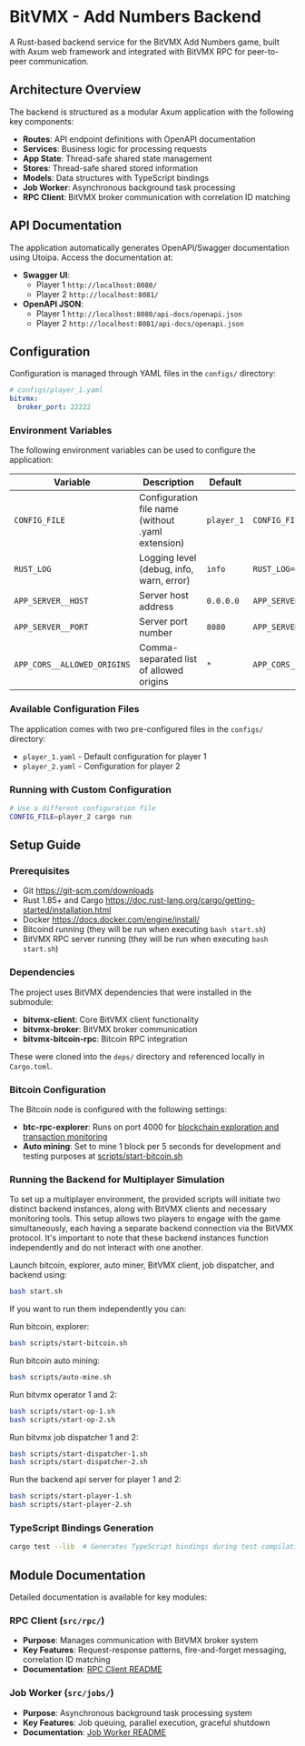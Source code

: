 # BitVMX - Add Numbers Backend

A Rust-based backend service for the BitVMX Add Numbers game, built with Axum web framework and integrated with BitVMX RPC for peer-to-peer communication.

## Architecture Overview

The backend is structured as a modular Axum application with the following key components:

- **Routes**: API endpoint definitions with OpenAPI documentation
- **Services**: Business logic for processing requests
- **App State**: Thread-safe shared state management
- **Stores**: Thread-safe shared stored information
- **Models**: Data structures with TypeScript bindings
- **Job Worker**: Asynchronous background task processing
- **RPC Client**: BitVMX broker communication with correlation ID matching

## API Documentation

The application automatically generates OpenAPI/Swagger documentation using Utoipa. Access the documentation at:

- **Swagger UI**:
  - Player 1 `http://localhost:8080/`
  - Player 2 `http://localhost:8081/`
- **OpenAPI JSON**:
  - Player 1 `http://localhost:8080/api-docs/openapi.json`
  - Player 2 `http://localhost:8081/api-docs/openapi.json`

## Configuration

Configuration is managed through YAML files in the `configs/` directory:

```yaml
# configs/player_1.yaml
bitvmx:
  broker_port: 22222
```

### Environment Variables

The following environment variables can be used to configure the application:

| Variable | Description | Default | Example |
|----------|-------------|---------|---------|
| `CONFIG_FILE` | Configuration file name (without .yaml extension) | `player_1` | `CONFIG_FILE=player_2` |
| `RUST_LOG` | Logging level (debug, info, warn, error) | `info` | `RUST_LOG=debug` |
| `APP_SERVER__HOST` | Server host address | `0.0.0.0` | `APP_SERVER__HOST=127.0.0.1` |
| `APP_SERVER__PORT` | Server port number | `8080` | `APP_SERVER__PORT=8080` |
| `APP_CORS__ALLOWED_ORIGINS` | Comma-separated list of allowed origins | `*` | `APP_CORS__ALLOWED_ORIGINS=http://localhost:3000,https://example.com` |

### Available Configuration Files

The application comes with two pre-configured files in the `configs/` directory:

- `player_1.yaml` - Default configuration for player 1
- `player_2.yaml` - Configuration for player 2

### Running with Custom Configuration

```bash
# Use a different configuration file
CONFIG_FILE=player_2 cargo run
```

## Setup Guide

### Prerequisites

- Git <https://git-scm.com/downloads>
- Rust 1.85+ and Cargo <https://doc.rust-lang.org/cargo/getting-started/installation.html>
- Docker <https://docs.docker.com/engine/install/>
- Bitcoind running (they will be run when executing `bash start.sh`)
- BitVMX RPC server running (they will be run when executing `bash start.sh`)

### Dependencies

The project uses BitVMX dependencies that were installed in the submodule:

- **bitvmx-client**: Core BitVMX client functionality
- **bitvmx-broker**: BitVMX broker communication
- **bitvmx-bitcoin-rpc**: Bitcoin RPC integration

These were cloned into the `deps/` directory and referenced locally in `Cargo.toml`.

### Bitcoin Configuration

The Bitcoin node is configured with the following settings:

- **btc-rpc-explorer**: Runs on port 4000 for [blockchain exploration and transaction monitoring](https://github.com/janoside/btc-rpc-explorer)
- **Auto mining**: Set to mine 1 block per 5 seconds for development and testing purposes at [scripts/start-bitcoin.sh](./scripts/start-bitcoin.sh)

### Running the Backend for Multiplayer Simulation
To set up a multiplayer environment, the provided scripts will initiate two distinct backend instances, along with BitVMX clients and necessary monitoring tools. This setup allows two players to engage with the game simultaneously, each having a separate backend connection via the BitVMX protocol. It's important to note that these backend instances function independently and do not interact with one another.

Launch bitcoin, explorer, auto miner, BitVMX client, job dispatcher, and backend using:

```bash
bash start.sh
```

If you want to run them independently you can:

Run bitcoin, explorer:

```bash
bash scripts/start-bitcoin.sh
```

Run bitcoin auto mining:

```bash
bash scripts/auto-mine.sh
```

Run bitvmx operator 1 and 2:

```bash
bash scripts/start-op-1.sh 
bash scripts/start-op-2.sh 
```

Run bitvmx job dispatcher 1 and 2:

```bash
bash scripts/start-dispatcher-1.sh 
bash scripts/start-dispatcher-2.sh 
```

Run the backend api server for player 1 and 2:

```bash
bash scripts/start-player-1.sh 
bash scripts/start-player-2.sh 
```

### TypeScript Bindings Generation

```bash
cargo test --lib  # Generates TypeScript bindings during test compilation
```

## Module Documentation

Detailed documentation is available for key modules:

### RPC Client (`src/rpc/`)

- **Purpose**: Manages communication with BitVMX broker system
- **Key Features**: Request-response patterns, fire-and-forget messaging, correlation ID matching
- **Documentation**: [RPC Client README](./src/rpc/README.md)

### Job Worker (`src/jobs/`)

- **Purpose**: Asynchronous background task processing system
- **Key Features**: Job queuing, parallel execution, graceful shutdown
- **Documentation**: [Job Worker README](./src/jobs/README.md)